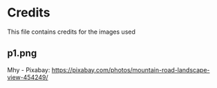 # Credits
This file contains credits for the images used
## p1.png
Mhy - Pixabay: https://pixabay.com/photos/mountain-road-landscape-view-454249/
